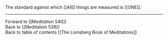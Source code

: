 The standard against which [[All]] things are measured is [[ONE]]. 

___

Forward to [[Meditation 540]]  
Back to [[Meditation 538]]  
Back to table of contents [[The Lionsberg Book of Meditations]]  